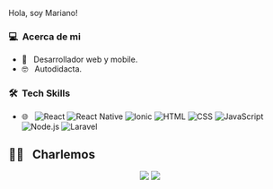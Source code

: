 Hola, soy Mariano!

### 💻 &nbsp;Acerca de mi
- :iphone: &nbsp; Desarrollador web y mobile.
- 🤓 &nbsp; Autodidacta.


### 🛠 &nbsp;Tech Skills

- 🌐 &nbsp;
  ![React](https://img.shields.io/badge/-React-333333?style=flat&logo=react)
  ![React Native](https://img.shields.io/badge/-React%20Native-333333?style=flat&logo=react)
  ![Ionic](https://img.shields.io/badge/-Ionic-333333?style=flat&logo=Ionic)
  ![HTML](https://img.shields.io/badge/-HTML-333333?style=flat&logo=HTML5)
  ![CSS](https://img.shields.io/badge/-CSS-333333?style=flat&logo=CSS3&logoColor=1572B6)
  ![JavaScript](https://img.shields.io/badge/-JavaScript-333333?style=flat&logo=javascript)
  ![Node.js](https://img.shields.io/badge/-Node.js-333333?style=flat&logo=node.js)
  ![Laravel](https://img.shields.io/badge/-Laravel-333333?style=flat&logo=Laravel)
  
  
##  🤝🏻 &nbsp; Charlemos

<p align="center">
<a href="https://www.linkedin.com/in/mariano-dominguez-354071b6/"><img src="https://img.shields.io/badge/-Mariano%20Dominguez-0077B5?style=flat-square&logo=Linkedin&logoColor=white"/></a>
<a href="mailto:mariano1491@gamil.com"><img src="https://img.shields.io/badge/-mariano1491@gmail.com-D14836?style=flat-square&logo=Gmail&logoColor=white"/></a>
